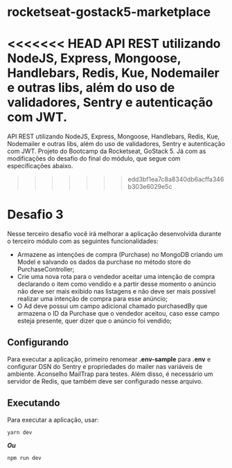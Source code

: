 # rocketseat-gostack5-marketplace
<<<<<<< HEAD
API REST utilizando NodeJS, Express, Mongoose, Handlebars, Redis, Kue, Nodemailer e outras libs, além do uso de validadores, Sentry e autenticação com JWT.
=======
API REST utilizando NodeJS, Express, Mongoose, Handlebars, Redis, Kue, Nodemailer e outras libs, além do uso de validadores, Sentry e autenticação com JWT. Projeto do Bootcamp da Rocketseat, GoStack 5. Já com as modificações do desafio do final do módulo, que segue com especificações abaixo.
>>>>>>> edd3bf1ea7c8a8340db6acffa346b303e6029e5c

# Desafio 3
Nesse terceiro desafio você irá melhorar a aplicação desenvolvida durante o terceiro módulo
com as seguintes funcionalidades:

- Armazene as intenções de compra (Purchase) no MongoDB criando um Model e salvando
os dados da purchase no método store do PurchaseController;
- Crie uma nova rota para o vendedor aceitar uma intenção de compra declarando o item
como vendido e a partir desse momento o anúncio não deve ser mais exibido nas
listagens e não deve ser mais possível realizar uma intenção de compra para esse anúncio;
- O Ad deve possui um campo adicional chamado purchasedBy que armazena o ID da
Purchase que o vendedor aceitou, caso esse campo esteja presente, quer dizer que o
anúncio foi vendido;

## Configurando
Para executar a aplicação, primeiro renomear **.env-sample** para **.env** e configurar DSN do Sentry e propriedades do mailer nas variáveis de ambiente. Aconselho MailTrap para testes. Além disso, é necessário um servidor de Redis, que também deve ser configurado nesse arquivo.

## Executando
Para executar a aplicação, usar:
```
yarn dev
```
***Ou***
```
npm run dev
```
